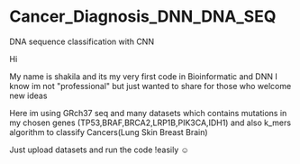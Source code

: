 # Cancer_Diagnosis_DNN_DNA_SEQ
DNA sequence classification with CNN 

Hi 


My name is shakila and its my very first code in Bioinformatic and DNN 
I know im not "professional" but just wanted to share for those who welcome new ideas

Here im using GRch37 seq and many datasets which contains mutations in my chosen genes (TP53,BRAF,BRCA2,LRP1B,PIK3CA,IDH1) and also k_mers algorithm to classify Cancers(Lung Skin Breast Brain)

Just upload datasets and run the code !easily ☺
